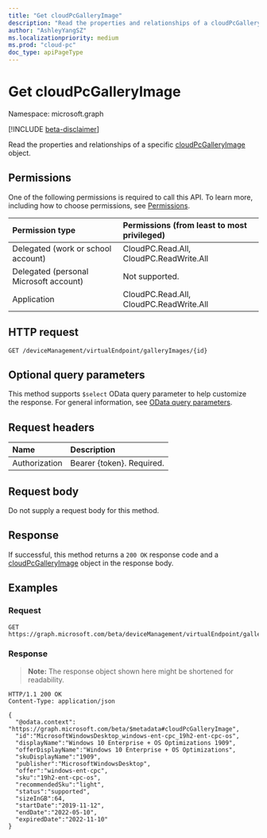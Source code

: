 ```yaml
---
title: "Get cloudPcGalleryImage"
description: "Read the properties and relationships of a cloudPcGalleryImage object."
author: "AshleyYangSZ"
ms.localizationpriority: medium
ms.prod: "cloud-pc"
doc_type: apiPageType
---
```


# Get cloudPcGalleryImage

Namespace: microsoft.graph

[!INCLUDE [beta-disclaimer](../../includes/beta-disclaimer.md)]

Read the properties and relationships of a specific [cloudPcGalleryImage](../resources/cloudpcgalleryimage.md) object.

## Permissions

One of the following permissions is required to call this API. To learn more, including how to choose permissions, see [Permissions](/graph/permissions-reference).

|Permission type|Permissions (from least to most privileged)|
|:---|:---|
|Delegated (work or school account)|CloudPC.Read.All, CloudPC.ReadWrite.All|
|Delegated (personal Microsoft account)|Not supported.|
|Application|CloudPC.Read.All, CloudPC.ReadWrite.All|

## HTTP request

<!-- {
  "blockType": "ignored"
}
-->

``` http
GET /deviceManagement/virtualEndpoint/galleryImages/{id}
```

## Optional query parameters

This method supports `$select` OData query parameter to help customize the response. For general information, see [OData query parameters](/graph/query-parameters).

## Request headers

| Name          | Description               |
| :------------ | :------------------------ |
| Authorization | Bearer {token}. Required. |

## Request body

Do not supply a request body for this method.

## Response

If successful, this method returns a `200 OK` response code and a [cloudPcGalleryImage](../resources/cloudpcgalleryimage.md) object in the response body.

## Examples

### Request


<!-- {
  "blockType": "request",
  "name": "get_cloudpcgalleryimage"
}
-->

``` http
GET https://graph.microsoft.com/beta/deviceManagement/virtualEndpoint/galleryImages/{id}
```
### Response

>**Note:** The response object shown here might be shortened for readability.
<!-- {
  "blockType": "response",
  "truncated": true,
  "@odata.type": "microsoft.graph.cloudPcGalleryImage"
}
-->
``` http
HTTP/1.1 200 OK
Content-Type: application/json

{
  "@odata.context": "https://graph.microsoft.com/beta/$metadata#cloudPcGalleryImage",
  "id":"MicrosoftWindowsDesktop_windows-ent-cpc_19h2-ent-cpc-os",
  "displayName":"Windows 10 Enterprise + OS Optimizations 1909",
  "offerDisplayName":"Windows 10 Enterprise + OS Optimizations",
  "skuDisplayName":"1909",
  "publisher":"MicrosoftWindowsDesktop",
  "offer":"windows-ent-cpc",
  "sku":"19h2-ent-cpc-os",
  "recommendedSku":"light",
  "status":"supported",
  "sizeInGB":64,
  "startDate":"2019-11-12",
  "endDate":"2022-05-10",
  "expiredDate":"2022-11-10"
}

```
